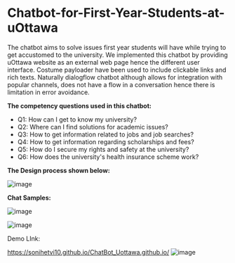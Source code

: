 # Chatbot-for-First-Year-Students-at-uOttawa

The chatbot aims to solve issues first year students will have while trying to get accustomed to the university. 
We implemented this chatbot by providing uOttawa website as an external web page hence the different user interface. 
Costume payloader have been used to include clickable links and rich texts. 
Naturally dialogflow chatbot although allows for integration with popular channels, does not have a flow in a conversation hence there is limitation in error avoidance.

**The competency questions used in this chatbot:**

- Q1: How can I get to know my university?
- Q2: Where can I find solutions for academic issues?
- Q3: How to get information related to jobs and job searches?
- Q4: How to get information regarding scholarships and fees?
- Q5: How do I secure my rights and safety at the university? 
- Q6: How does the university's health insurance scheme work?

**The Design process shown below:**


![image](https://user-images.githubusercontent.com/89004966/152660482-e1d7721d-6bb2-401e-bb56-e51ef8a39fbb.png)



**Chat Samples:**

![image](https://user-images.githubusercontent.com/89004966/152660628-f2fb0330-03db-4e28-8f3c-d0a19e960b59.png)

![image](https://user-images.githubusercontent.com/89004966/152660631-5937d6c6-1c44-48ad-8ebf-24246fb59269.png)





Demo LInk:

https://sonihetvi10.github.io/ChatBot_Uottawa.github.io/ 
![image](https://user-images.githubusercontent.com/89004966/152660611-f9461413-b852-41e9-af9d-e44c572cc7a9.png)

